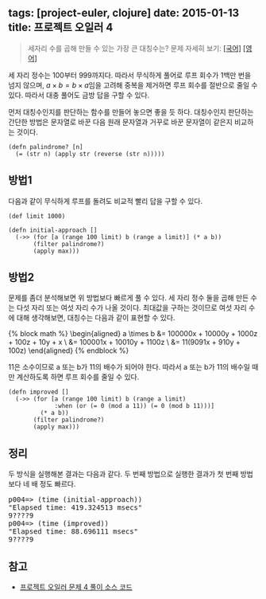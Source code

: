 tags: [project-euler, clojure]
date: 2015-01-13
title: 프로젝트 오일러 4
---
> 세자리 수를 곱해 만들 수 있는 가장 큰 대칭수는?
> 문제 자세히 보기: [[국어]](http://euler.synap.co.kr/prob_detail.php?id=4) [[영어]](https://projecteuler.net/problem=4)

세 자리 정수는 100부터 999까지다. 따라서 무식하게 풀어로 루프 회수가 1백만 번을 넘지 않으며, $a \times b = b \times a$임을 고려해 중복을 제거하면 루프 회수를 절반으로 줄일 수 있다. 따라서 대충 풀어도 금방 답을 구할 수 있다.<!--more-->

먼저 대칭수인지를 판단하는 함수를 만들어 놓으면 좋을 듯 하다. 대칭수인지 판단하는 간단한 방법은 문자열로 바꾼 다음 원래 문자열과 거꾸로 바꾼 문자열이 같은지 비교하는 것이다.

```
(defn palindrome? [n]
  (= (str n) (apply str (reverse (str n)))))
```

## 방법1
다음과 같이 무식하게 루프를 돌려도 비교적 빨리 답을 구할 수 있다.

```[clojure]
(def limit 1000)

(defn initial-approach []
  (->> (for [a (range 100 limit) b (range a limit)] (* a b))
       (filter palindrome?)
       (apply max)))
```

## 방법2
문제를 좀더 분석해보면 위 방법보다 빠르게 풀 수 있다. 세 자리 정수 둘을 곱해 만든 수는 다섯 자리 또는 여섯 자리 수가 나올 것이다. 최대값을 구하는 것이므로 여섯 자리 수에 대해 생각해보면, 대칭수는 다음과 같이 표현할 수 있다.

{% block math %}
\begin{aligned}
a \times b &= 100000x + 10000y + 1000z + 100z + 10y + x \\
&= 100001x + 10010y + 1100z \\
&= 11(9091x + 910y + 100z)
\end{aligned}
{% endblock %}

11은 소수이므로 a 또는 b가 11의 배수가 되어야 한다. 따라서 a 또는 b가 11의 배수일 때만 계산하도록 하면 루프 회수를 줄일 수 있다.

```[clojure]
(defn improved []
  (->> (for [a (range 100 limit) b (range a limit)
             :when (or (= 0 (mod a 11)) (= 0 (mod b 11)))]
         (* a b))
       (filter palindrome?)
       (apply max)))
```

## 정리
두 방식을 실행해본 결과는 다음과 같다. 두 번째 방법으로 실행한 결과가 첫 번째 방법보다 네 배 정도 빠르다.

<pre class="console">
p004=> (time (initial-approach))
"Elapsed time: 419.324513 msecs"
9????9
p004=> (time (improved))
"Elapsed time: 88.696111 msecs"
9????9
</pre>

## 참고
* [프로젝트 오일러 문제 4 풀이 소스 코드](https://github.com/ntalbs/euler/blob/master/src/p004.clj)
